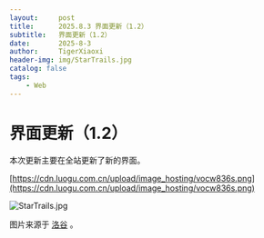 ```yaml
---
layout:     post
title:      2025.8.3 界面更新（1.2）
subtitle:   界面更新（1.2）
date:       2025-8-3
author:     TigerXiaoxi
header-img: img/StarTrails.jpg
catalog: false
tags:
    - Web
---
```



# 界面更新（1.2）

本次更新主要在全站更新了新的界面。

[https://cdn.luogu.com.cn/upload/image_hosting/vocw836s.png](https://cdn.luogu.com.cn/upload/image_hosting/vocw836s.png)

![StarTrails.jpg](https://cdn.luogu.com.cn/upload/image_hosting/vocw836s.png)

图片来源于 [洛谷](https://www.luogu.com.cn/) 。
